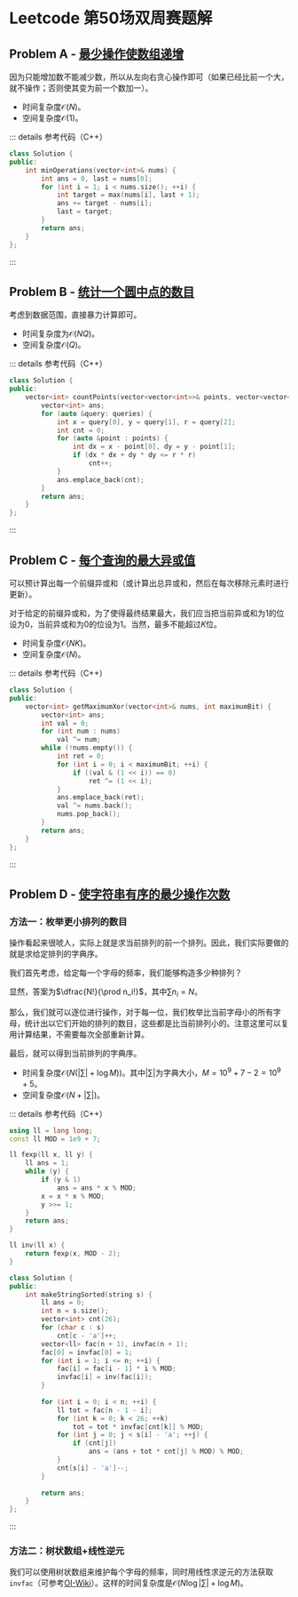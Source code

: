 # Leetcode 第50场双周赛题解

## Problem A - [最少操作使数组递增](https://leetcode-cn.com/problems/minimum-operations-to-make-the-array-increasing/)

因为只能增加数不能减少数，所以从左向右贪心操作即可（如果已经比前一个大，就不操作；否则使其变为前一个数加一）。

- 时间复杂度$\mathcal{O}(N)$。
- 空间复杂度$\mathcal{O}(1)$。

::: details 参考代码（C++）

```cpp
class Solution {
public:
    int minOperations(vector<int>& nums) {
        int ans = 0, last = nums[0];
        for (int i = 1; i < nums.size(); ++i) {
            int target = max(nums[i], last + 1);
            ans += target - nums[i];
            last = target;
        }
        return ans;
    }
};
```

:::

## Problem B - [统计一个圆中点的数目](https://leetcode-cn.com/problems/queries-on-number-of-points-inside-a-circle/)

考虑到数据范围，直接暴力计算即可。

- 时间复杂度为$\mathcal{O}(NQ)$。
- 空间复杂度$\mathcal{O}(Q)$。

::: details 参考代码（C++）

```cpp
class Solution {
public:
    vector<int> countPoints(vector<vector<int>>& points, vector<vector<int>>& queries) {
        vector<int> ans;
        for (auto &query: queries) {
            int x = query[0], y = query[1], r = query[2];
            int cnt = 0;
            for (auto &point : points) {
                int dx = x - point[0], dy = y - point[1];
                if (dx * dx + dy * dy <= r * r)
                    cnt++;
            }
            ans.emplace_back(cnt);
        }
        return ans;
    }
};
```

:::

## Problem C - [每个查询的最大异或值](https://leetcode-cn.com/problems/maximum-xor-for-each-query/)

可以预计算出每一个前缀异或和（或计算出总异或和，然后在每次移除元素时进行更新）。

对于给定的前缀异或和，为了使得最终结果最大，我们应当把当前异或和为$1$的位设为$0$，当前异或和为$0$的位设为$1$。当然，最多不能超过$K$位。

- 时间复杂度$\mathcal{O}(NK)$。
- 空间复杂度$\mathcal{O}(N)$。

::: details 参考代码（C++）

```cpp
class Solution {
public:
    vector<int> getMaximumXor(vector<int>& nums, int maximumBit) {
        vector<int> ans;
        int val = 0;
        for (int num : nums)
            val ^= num;
        while (!nums.empty()) {
            int ret = 0;
            for (int i = 0; i < maximumBit; ++i) {
                if ((val & (1 << i)) == 0)
                    ret ^= (1 << i);
            }
            ans.emplace_back(ret);
            val ^= nums.back();
            nums.pop_back();
        }
        return ans;
    }
};
```

:::

## Problem D - [使字符串有序的最少操作次数](https://leetcode-cn.com/problems/minimum-number-of-operations-to-make-string-sorted/)

### 方法一：枚举更小排列的数目

操作看起来很唬人，实际上就是求当前排列的前一个排列。因此，我们实际要做的就是求给定排列的字典序。

我们首先考虑，给定每一个字母的频率，我们能够构造多少种排列？

显然，答案为$\dfrac{N!}{\prod n_i!}$，其中$\sum n_i=N$。

那么，我们就可以逐位进行操作，对于每一位，我们枚举比当前字母小的所有字母，统计出以它们开始的排列的数目，这些都是比当前排列小的。注意这里可以复用计算结果，不需要每次全部重新计算。

最后，就可以得到当前排列的字典序。

- 时间复杂度$\mathcal{O}(N(|\sum|+\log M))$。其中$|\sum|$为字典大小，$M=10^9+7-2=10^9+5$。
- 空间复杂度$\mathcal{O}(N+|\sum|)$。

::: details 参考代码（C++）

```cpp
using ll = long long;
const ll MOD = 1e9 + 7;

ll fexp(ll x, ll y) {
    ll ans = 1;
    while (y) {
        if (y & 1)
            ans = ans * x % MOD;
        x = x * x % MOD;
        y >>= 1;
    }
    return ans;
}

ll inv(ll x) {
    return fexp(x, MOD - 2);
}

class Solution {
public:
    int makeStringSorted(string s) {
        ll ans = 0;
        int n = s.size();
        vector<int> cnt(26);
        for (char c : s)
            cnt[c - 'a']++;
        vector<ll> fac(n + 1), invfac(n + 1);
        fac[0] = invfac[0] = 1;
        for (int i = 1; i <= n; ++i) {
            fac[i] = fac[i - 1] * i % MOD;
            invfac[i] = inv(fac[i]);
        }
        
        for (int i = 0; i < n; ++i) {
            ll tot = fac[n - 1 - i];
            for (int k = 0; k < 26; ++k)
                tot = tot * invfac[cnt[k]] % MOD;
            for (int j = 0; j < s[i] - 'a'; ++j) {
                if (cnt[j])
                    ans = (ans + tot * cnt[j] % MOD) % MOD;
            }
            cnt[s[i] - 'a']--;
        }
        
        return ans;
    }
};
```

:::

### 方法二：树状数组+线性逆元

我们可以使用树状数组来维护每个字母的频率，同时用线性求逆元的方法获取`invfac`（可参考[OI-Wiki](https://oi-wiki.org/math/inverse/#n)）。这样的时间复杂度是$\mathcal{O}(N\log|\sum|+\log M)$。

<Utterances />
